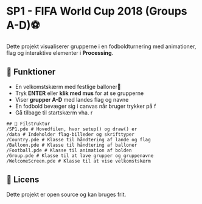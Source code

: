 # SP1 - FIFA World Cup 2018 (Groups A-D)⚽

Dette projekt visualiserer grupperne i en fodboldturnering med animationer, flag og interaktive elementer i **Processing**.

## 📌 Funktioner
- En velkomstskærm med festlige balloner🎈
- Tryk **ENTER** eller **klik med mus** for at se grupperne
- Viser **grupper A-D** med landes flag og navne
- En fodbold bevæger sig i canvas når bruger trykker på f
- Gå tilbage til startskærm vha. r

```
## 📂 Filstruktur
/SP1.pde # Hovedfilen, hvor setup() og draw() er
/data # Indeholder flag-billeder og skrifttyper
/Country.pde # Klasse til håndtering af lande og flag
/Balloon.pde # Klasse til håndtering af balloner
/Football.pde # Klasse til animation af bolden
/Group.pde # Klasse til at lave grupper og gruppenavne
/WelcomeScreen.pde # Klasse til at vise velkomstskærm
```

## 📜 Licens  
Dette projekt er open source og kan bruges frit.  